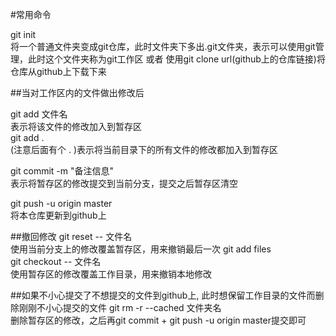 #常用命令

git init  
将一个普通文件夹变成git仓库，此时文件夹下多出.git文件夹，表示可以使用git管理，此时这个文件夹称为git工作区
或者
使用git clone url(github上的仓库链接)将仓库从github上下载下来

##当对工作区内的文件做出修改后

git add 文件名  
表示将该文件的修改加入到暂存区  
git add .  
(注意后面有个 . )表示将当前目录下的所有文件的修改都加入到暂存区

git commit -m "备注信息"  
表示将暂存区的修改提交到当前分支，提交之后暂存区清空

git push -u origin master  
将本仓库更新到github上

##撤回修改
git reset -- 文件名  
使用当前分支上的修改覆盖暂存区，用来撤销最后一次 git add files  
git checkout -- 文件名  
使用暂存区的修改覆盖工作目录，用来撤销本地修改

##如果不小心提交了不想提交的文件到github上, 此时想保留工作目录的文件而删除刚刚不小心提交的文件
git rm -r --cached 文件夹名  
删除暂存区的修改，之后再git commit + git push -u origin master提交即可